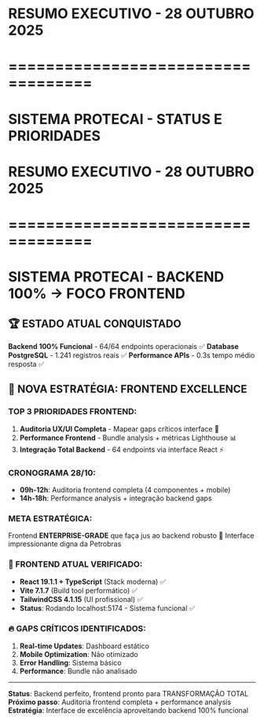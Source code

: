 # RESUMO EXECUTIVO - 28 OUTUBRO 2025
# ===================================
# SISTEMA PROTECAI - STATUS E PRIORIDADES

# RESUMO EXECUTIVO - 28 OUTUBRO 2025
# ===================================
# SISTEMA PROTECAI - BACKEND 100% → FOCO FRONTEND

## 🏆 ESTADO ATUAL CONQUISTADO
**Backend 100% Funcional** - 64/64 endpoints operacionais ✅
**Database PostgreSQL** - 1.241 registros reais ✅
**Performance APIs** - 0.3s tempo médio resposta ✅

## 🎯 NOVA ESTRATÉGIA: FRONTEND EXCELLENCE

### TOP 3 PRIORIDADES FRONTEND:
1. **Auditoria UX/UI Completa** - Mapear gaps críticos interface 🎨
2. **Performance Frontend** - Bundle analysis + métricas Lighthouse 📊
3. **Integração Total Backend** - 64 endpoints via interface React ⚡

### CRONOGRAMA 28/10:
- **09h-12h**: Auditoria frontend completa (4 componentes + mobile)
- **14h-18h**: Performance analysis + integração backend gaps

### META ESTRATÉGICA: 
Frontend **ENTERPRISE-GRADE** que faça jus ao backend robusto 🚀
Interface impressionante digna da Petrobras

### 🎯 FRONTEND ATUAL VERIFICADO:
- **React 19.1.1 + TypeScript** (Stack moderna) ✅
- **Vite 7.1.7** (Build tool performático) ✅ 
- **TailwindCSS 4.1.15** (UI profissional) ✅
- **Status**: Rodando localhost:5174 - Sistema funcional ✅

### 🔥 GAPS CRÍTICOS IDENTIFICADOS:
1. **Real-time Updates**: Dashboard estático
2. **Mobile Optimization**: Não otimizado
3. **Error Handling**: Sistema básico
4. **Performance**: Bundle não analisado

---
**Status**: Backend perfeito, frontend pronto para TRANSFORMAÇÃO TOTAL  
**Próximo passo**: Auditoria frontend completa + performance analysis
**Estratégia**: Interface de excelência aproveitando backend 100% funcional